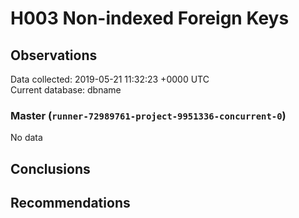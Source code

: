 # H003 Non-indexed Foreign Keys #

## Observations ##
Data collected: 2019-05-21 11:32:23 +0000 UTC  
Current database: dbname  

### Master (`runner-72989761-project-9951336-concurrent-0`) ###


No data


## Conclusions ##


## Recommendations ##

